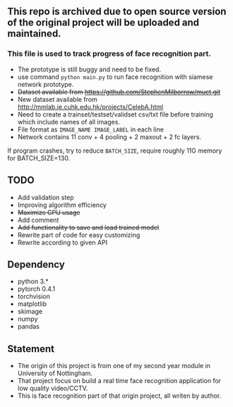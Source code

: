 ## This repo is archived due to open source version of the original project will be uploaded and maintained.

### This file is used to track progress of face recognition part.

+ The prototype is still buggy and need to be fixed.
+ use command `python main.py` to run face recognition with siamese network prototype.
+ ~~Dataset available from https://github.com/StephenMilborrow/muct.git~~
+ New dataset available from http://mmlab.ie.cuhk.edu.hk/projects/CelebA.html
+ Need to create a trainset/testset/validset csv/txt file before training which include names of all images.
+ File format as `IMAGE_NAME IMAGE_LABEL` in each line
+ Network contains 11 conv + 4 pooling + 2 maxout + 2 fc layers.

If program crashes, try to reduce `BATCH_SIZE`, require roughly 11G memory for BATCH_SIZE=130.

## TODO
+ Add validation step
+ Improving algorithm efficiency
+ ~~Maximize GPU usage~~
+ Add comment
+ ~~Add functionality to save and load trained model~~
+ Rewrite part of code for easy customizing
+ Rewrite according to given API

## Dependency
+ python 3.*
+ pytorch 0.4.1
+ torchvision
+ matplotlib
+ skimage
+ numpy
+ pandas



## Statement
+ The origin of this project is from one of my second year module in University of Nottingham.
+ That project focus on build a real time face recognition application for low quality video/CCTV.
+ This is face recognition part of that origin project, all writen by author.
